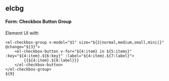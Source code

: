 ## elcbg
#### Form: Checkbox Button Group
Element UI <el-checkbox-group> with <el-checkbox-button>
```
<el-checkbox-group v-model="$1" size="${2|normal,medium,small,mini|}"  @change="${3}">
	<el-checkbox-button v-for="${4:item} in ${5:items}" :key="${4:item}.${6:key}" :label="${4:item}.${7:label}">
		{{${4:item}.${8:label}}}
	</el-checkbox-button>
</el-checkbox-group>
${9}
```